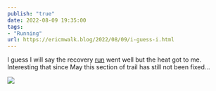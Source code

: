 ```yaml
---
publish: "true"
date: 2022-08-09 19:35:00
tags:
- "Running"
url: https://ericmwalk.blog/2022/08/09/i-guess-i.html
---
```

I guess I will say the recovery [run](http://www.strava.com/activities/7606048976) went well but the heat got to me. Interesting that since May this section of trail has still not been fixed...

![](https://ericmwalk.blog/uploads/2022/91ab1338d9.jpg)